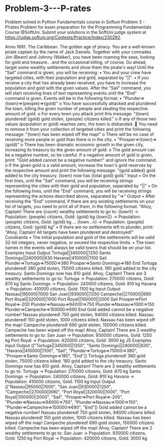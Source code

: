 # Problem-3---P-rates
Problem solved in Python Fundamentals course in Softuni
Problem 3 - P!rates
Problem for exam preparation for the Programming Fundamentals Course @SoftUni.
Submit your solutions in the SoftUni judge system at https://judge.softuni.org/Contests/Practice/Index/2302#2.

Anno 1681. The Caribbean. The golden age of piracy. You are a well-known pirate captain by the name of Jack Daniels. Together with your comrades Jim (Beam) and Johnny (Walker), you have been roaming the seas, looking for gold and treasure… and the occasional killing, of course. Go ahead, target some wealthy settlements and show them the pirate's way!
Until the "Sail" command is given, you will be receiving:
•	You and your crew have targeted cities, with their population and gold, separated by "||".
•	If you receive a city that has already been received, you have to increase the population and gold with the given values.
After the "Sail" command, you will start receiving lines of text representing events until the "End" command is given. 
Events will be in the following format:
•	"Plunder=>{town}=>{people}=>{gold}"
o	You have successfully attacked and plundered the town, killing the given number of people and stealing the respective amount of gold. 
o	For every town you attack print this message: "{town} plundered! {gold} gold stolen, {people} citizens killed."
o	If any of those two values (population or gold) reaches zero, the town is disbanded.
	You need to remove it from your collection of targeted cities and print the following message: "{town} has been wiped off the map!"
o	There will be no case of receiving more people or gold than there is in the city.
•	"Prosper=>{town}=>{gold}"
o	There has been dramatic economic growth in the given city, increasing its treasury by the given amount of gold.
o	The gold amount can be a negative number, so be careful. If a negative amount of gold is given, print: "Gold added cannot be a negative number!" and ignore the command.
o	If the given gold is a valid amount, increase the town's gold reserves by the respective amount and print the following message: 
"{gold added} gold added to the city treasury. {town} now has {total gold} gold."
Input
•	On the first lines, until the "Sail" command, you will be receiving strings representing the cities with their gold and population, separated by "||"
•	On the following lines, until the "End" command, you will be receiving strings representing the actions described above, separated by "=>"
Output
•	After receiving the "End" command, if there are any existing settlements on your list of targets, you need to print all of them, in the following format:
"Ahoy, Captain! There are {count} wealthy settlements to go to:
{town1} -> Population: {people} citizens, Gold: {gold} kg
{town2} -> Population: {people} citizens, Gold: {gold} kg
   …
{town…n} -> Population: {people} citizens, Gold: {gold} kg"
•	If there are no settlements left to plunder, print:
"Ahoy, Captain! All targets have been plundered and destroyed!"
Constraints
•	The initial population and gold of the settlements will be valid 32-bit integers, never negative, or exceed the respective limits.
•	The town names in the events will always be valid towns that should be on your list.
Examples
Input	Output
Tortuga||345000||1250
Santo Domingo||240000||630
Havana||410000||1100
Sail
Plunder=>Tortuga=>75000=>380
Prosper=>Santo Domingo=>180
End	Tortuga plundered! 380 gold stolen, 75000 citizens killed.
180 gold added to the city treasury. Santo Domingo now has 810 gold.
Ahoy, Captain! There are 3 wealthy settlements to go to:
Tortuga -> Population: 270000 citizens, Gold: 870 kg
Santo Domingo -> Population: 240000 citizens, Gold: 810 kg
Havana -> Population: 410000 citizens, Gold: 1100 kg
Input	Output
Nassau||95000||1000
San Juan||930000||1250
Campeche||270000||690
Port Royal||320000||1000
Port Royal||100000||2000
Sail
Prosper=>Port Royal=>-200
Plunder=>Nassau=>94000=>750
Plunder=>Nassau=>1000=>150
Plunder=>Campeche=>150000=>690
End	Gold added cannot be a negative number!
Nassau plundered! 750 gold stolen, 94000 citizens killed.
Nassau plundered! 150 gold stolen, 1000 citizens killed.
Nassau has been wiped off the map!
Campeche plundered! 690 gold stolen, 150000 citizens killed.
Campeche has been wiped off the map!
Ahoy, Captain! There are 2 wealthy settlements to go to:
San Juan -> Population: 930000 citizens, Gold: 1250 kg
Port Royal -> Population: 420000 citizens, Gold: 3000 kg
JS Examples
Input	Output
(["Tortuga||345000||1250",
"Santo Domingo||240000||630",
"Havana||410000||1100",
"Sail",
"Plunder=>Tortuga=>75000=>380",
"Prosper=>Santo Domingo=>180",
"End"])	Tortuga plundered! 380 gold stolen, 75000 citizens killed.
180 gold added to the city treasury. Santo Domingo now has 810 gold.
Ahoy, Captain! There are 3 wealthy settlements to go to:
Tortuga -> Population: 270000 citizens, Gold: 870 kg
Santo Domingo -> Population: 240000 citizens, Gold: 810 kg
Havana -> Population: 410000 citizens, Gold: 1100 kg
Input	Output
(["Nassau||95000||1000",
"San Juan||930000||1250",
"Campeche||270000||690",
"Port Royal||320000||1000",
"Port Royal||100000||2000",
"Sail",
"Prosper=>Port Royal=>-200",
"Plunder=>Nassau=>94000=>750",
"Plunder=>Nassau=>1000=>150",
"Plunder=>Campeche=>150000=>690",
"End"])	Gold added cannot be a negative number!
Nassau plundered! 750 gold stolen, 94000 citizens killed.
Nassau plundered! 150 gold stolen, 1000 citizens killed.
Nassau has been wiped off the map!
Campeche plundered! 690 gold stolen, 150000 citizens killed.
Campeche has been wiped off the map!
Ahoy, Captain! There are 2 wealthy settlements to go to:
San Juan -> Population: 930000 citizens, Gold: 1250 kg
Port Royal -> Population: 420000 citizens, Gold: 3000 kg


